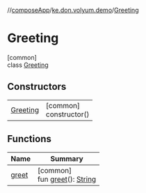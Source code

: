 //[composeApp](../../../index.md)/[ke.don.volyum.demo](../index.md)/[Greeting](index.md)

# Greeting

[common]\
class [Greeting](index.md)

## Constructors

| | |
|---|---|
| [Greeting](-greeting.md) | [common]<br>constructor() |

## Functions

| Name | Summary |
|---|---|
| [greet](greet.md) | [common]<br>fun [greet](greet.md)(): [String](https://kotlinlang.org/api/core/kotlin-stdlib/kotlin/-string/index.html) |
